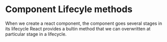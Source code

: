 <div>
<h1>Component Lifecyle methods</h1>
<p>When we create a react component, the component goes several stages in its lifecycle React provides a bultin method that we can overwritten at particular stage in a lifecycle.</p>
</div>
